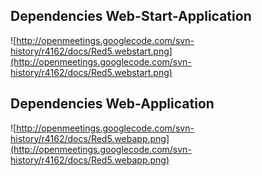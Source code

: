 ## Dependencies Web-Start-Application ##

![http://openmeetings.googlecode.com/svn-history/r4162/docs/Red5.webstart.png](http://openmeetings.googlecode.com/svn-history/r4162/docs/Red5.webstart.png)

## Dependencies Web-Application ##

![http://openmeetings.googlecode.com/svn-history/r4162/docs/Red5.webapp.png](http://openmeetings.googlecode.com/svn-history/r4162/docs/Red5.webapp.png)